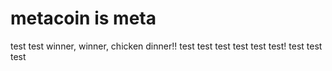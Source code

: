 # metacoin is meta

test
test
winner, winner, chicken dinner!!
test
test
test
test
test
test!
test
test
test
